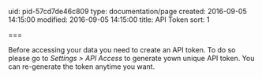 uid: pid-57cd7de46c809
type: documentation/page
created: 2016-09-05 14:15:00
modified: 2016-09-05 14:15:00
title: API Token
sort: 1

===

Before accessing your data you need to create an API token. To do so please go to _Settings > API Access_ to generate yown unique API token. You can re-generate the token anytime you want.
